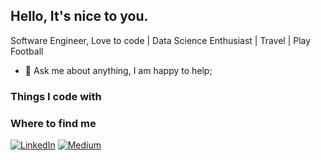 <h2>Hello, It's nice to you.</h2>

Software Engineer, Love to code | Data Science Enthusiast | Travel | Play Football
  
- 💬 Ask me about anything, I am happy to help;

<h3>Things I code with</h3>

<h3>Where to find me</h3>
<p><a href="https://www.linkedin.com/in/raymondoluochke" target="_blank"><img alt="LinkedIn" src="https://img.shields.io/badge/linkedin-%230077B5.svg?&style=for-the-badge&logo=linkedin&logoColor=white" /></a> <a href="https://medium.com/@iamraymondke" target="_blank"><img alt="Medium" src="https://img.shields.io/badge/medium-%2312100E.svg?&style=for-the-badge&logo=medium&logoColor=white" /></a>
</p>
